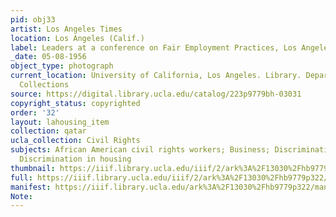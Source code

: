 ```yaml
---
pid: obj33
artist: Los Angeles Times
location: Los Angeles (Calif.)
label: Leaders at a conference on Fair Employment Practices, Los Angeles, 1956
_date: 05-08-1956
object_type: photograph
current_location: University of California, Los Angeles. Library. Department of Special
  Collections
source: https://digital.library.ucla.edu/catalog/223p9779bh-03031
copyright_status: copyrighted
order: '32'
layout: lahousing_item
collection: qatar
ucla_collection: Civil Rights
subjects: African American civil rights workers; Business; Discrimination in employment;
  Discrimination in housing
thumbnail: https://iiif.library.ucla.edu/iiif/2/ark%3A%2F13030%2Fhb9779p322/full/250,/0/default.jpg
full: https://iiif.library.ucla.edu/iiif/2/ark%3A%2F13030%2Fhb9779p322/full/full/0/default.jpg
manifest: https://iiif.library.ucla.edu/ark%3A%2F13030%2Fhb9779p322/manifest
Note: 
---
```

